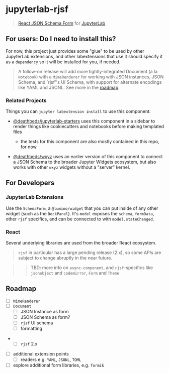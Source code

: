 # jupyterlab-rjsf

> [React JSON Schema Form][rjsf] for [JupyterLab][lab]

[rjsf]: https://github.com/rjsf-team/react-jsonschema-form
[lab]: https://github.com/jupyterlab/jupyterlab

## For users: Do I need to install this?

For now, this project just provides some "glue" to be used by other JupyterLab extensions,
and other labextensions that use it should specify it as a `dependency` so it will
be installed for you, if needed.

> A follow-on release will add more tightly-integrated Document (a la `Notebook`)
> with a `MimeRenderer` for working with JSON instances, JSON Schema, and
> `rjsf''s UI Schema, with support for alternate encodings like YAML and JSONL.
> See more in the [roadmap](#Roadmap).

### Related Projects

Things you can `jupyter labextension install` to use this component:

- [@deathbeds/jupyterlab-starters](https://github.com/deathbeds/jupyterlab-starters)
  uses this component in a sidebar to render things like cookiecutters and notebooks
  before making templated files

  - the tests for this component are also mostly contained in this repo, for now

- [@deathbeds/wxyz](https://github.com/deathbeds/wxyz)
  uses an earlier version of this component to connect a JSON Schema to the
  broader Jupyter Widgets ecosystem, but also works with other `wxyz` widgets without
  a "server" kernel.

## For Developers

### JupyterLab Extensions

Use the `SchemaForm`, a `@lumino/widget` that you can put inside of any other
widget (such as the `DockPanel`). It's `model` exposes the `schema`, `formData`,
other `rjsf` specifics, and can be connected to with `model.stateChanged`.

### React

Several underlying libraries are used from the broader React ecosystem.

> `rjsf` in particular has a large pending release (2.x), so some APIs are subject
> to change abruptly in the near future.

> > TBD: more info on `async-component`, and `rjsf`-specifics like `jsonobject`
> > and `codemirror`, `Form` and `Theme`

## Roadmap

- [ ] `MimeRenderer`
- [ ] `Document`
  - [ ] JSON Instance as form
  - [ ] JSON Schema as form?
  - [ ] `rjsf` UI schema
  - [ ] formatting
- - [ ] `rjsf` 2.x
- [ ] additional extension points
  - [ ] readers e.g. `YAML`, `JSONL`, `TOML`
- [ ] explore additional form libraries, e.g. `formik`
